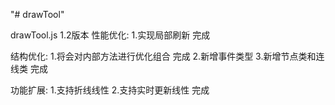 "# drawTool" 

drawTool.js 1.2版本
性能优化:
1.实现局部刷新 完成

结构优化:
1.将会对内部方法进行优化组合  完成
2.新增事件类型
3.新增节点类和连线类 完成

功能扩展:
1.支持折线线性
2.支持实时更新线性 完成






